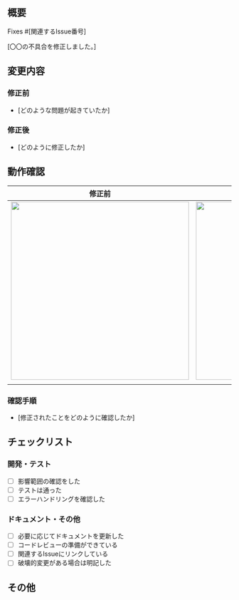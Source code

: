 ## 概要
<!-- このPRが解決する問題や、実装する機能の概要を記述してください。 -->

Fixes #[関連するIssue番号]

[〇〇の不具合を修正しました。]

## 変更内容
### 修正前
- [どのような問題が起きていたか]

### 修正後
- [どのように修正したか]

## 動作確認
<!-- UIの変更など、視覚的な変更がある場合は、変更前後のスクリーンショットを貼ってください。 -->

| 修正前 | 修正後 |
|--------|--------|
|  <img src="URL" width="400">  |  <img src="URL" width="400">  |
|  |  |

### 確認手順
- [修正されたことをどのように確認したか]

## チェックリスト
<!-- 以下の項目を確認してチェックをつけてください -->

### 開発・テスト
- [ ] 影響範囲の確認をした
- [ ] テストは通った
- [ ] エラーハンドリングを確認した

### ドキュメント・その他
- [ ] 必要に応じてドキュメントを更新した
- [ ] コードレビューの準備ができている
- [ ] 関連するIssueにリンクしている
- [ ] 破壊的変更がある場合は明記した

## その他
<!-- 補足事項、懸念点、レビュアーに特に見てほしいポイントなどがあれば記述してください。 -->